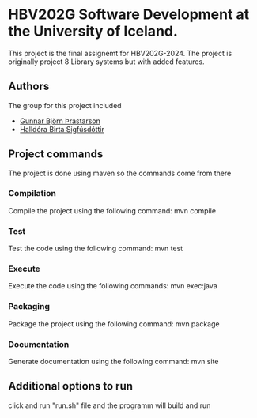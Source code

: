 # HBV202G Software Development at the University of Iceland.

This project is the final assignemt for HBV202G-2024. The project is originally project 8 Library systems but with added features.

## Authors

The group for this project included

- [Gunnar Björn Þrastarson](/gunnarbjo)
- [Halldóra Birta Sigfúsdóttir](/halldorabirta2001)

## Project commands

The project is done using maven so the commands come from there

### Compilation

Compile the project using the following command: mvn compile

### Test

Test the code using the following command: mvn test

### Execute

Execute the code using the following commands:  mvn exec:java

### Packaging

Package the project using the following command: mvn package


### Documentation

Generate documentation using the following command: mvn site

## Additional options to run

click and run "run.sh" file and the programm will build and run
